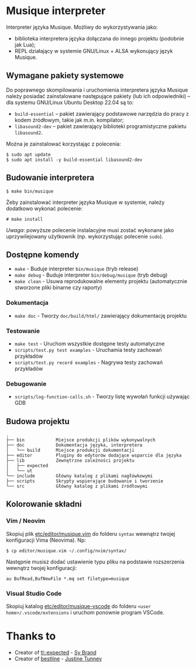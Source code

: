 # Musique interpreter

Interpreter języka Musique. Możliwy do wykorzystywania jako:

- biblioteka interpretera języka dołączana do innego projektu (podobnie jak Lua);
- REPL działający w systemie GNU/Linux + ALSA wykonujący język Musique.

## Wymagane pakiety systemowe

Do poprawnego skompilowania i uruchomienia interpretera języka Musique należy posiadać zainstalowane następujące pakiety (lub ich odpowiedniki) – dla systemu GNU/Linux Ubuntu Desktop 22.04 są to:

- `build-essential` – pakiet zawierający podstawowe narzędzia do pracy z kodem źródłowym, takie jak m.in. kompilator;
- `libasound2-dev` – pakiet zawierający biblioteki programistyczne pakietu `libasound2`.

Można je zainstalować korzystając z polecenia:

```
$ sudo apt update
$ sudo apt install -y build-essential libasound2-dev
```

## Budowanie interpretera

```console
$ make bin/musique
```

Żeby zainstalować interpreter języka Musique w systemie, należy dodatkowo wykonać polecenie:

```
# make install
```

*Uwaga*: powyższe polecenie instalacyjne musi zostać wykonane jako uprzywilejowany użytkownik (np. wykorzystując polecenie `sudo`).

## Dostępne komendy

- `make` - Buduje interpreter `bin/musique` (tryb release)
- `make debug` - Buduje interpreter `bin/debug/musique` (tryb debug)
- `make clean` - Usuwa reprodukowalne elementy projektu (automatycznie stworzone pliki binarne czy raporty)
### Dokumentacja

- `make doc` - Tworzy `doc/build/html/` zawierający dokumentację projektu

### Testowanie

- `make test` - Uruchom wszystkie dostępne testy automatyczne
- `scripts/test.py test examples` - Uruchamia testy zachowań przykładów
- `scripts/test.py record examples` - Nagrywa testy zachowań przykładów

### Debugowanie

- `scripts/log-function-calls.sh` - Tworzy listę wywołań funkcji używając GDB

## Budowa projektu

```
.
├── bin            Miejsce produkcji plików wykonywalnych
├── doc            Dokumentacja języka, interpretera
│   └── build      Miejsce produkcji dokumentacji
├── editor         Pluginy do edytorów dodające wsparcie dla języka
├── lib            Zewnętrzne zależności projektu
│   ├── expected
│   └── ut
└── include        Główny katalog z plikami nagłówkowymi
├── scripts        Skrypty wspierające budowanie i tworzenie
└── src            Główny katalog z plikami źródłowymi
```

## Kolorowanie składni

### Vim / Neovim

Skopiuj plik [etc/editor/musique.vim](etc/editor/musique.vim) do folderu `syntax` wewnątrz twojej konfiguracji Vima (Neovima). Np:

```console
$ cp editor/musique.vim ~/.config/nvim/syntax/
```

Następnie musisz dodać ustawienie typu pliku na podstawie rozszerzenia wewnątrz twojej konfiguracji:

```vim
au BufRead,BufNewFile *.mq set filetype=musique
```

### Visual Studio Code

Skopiuj katalog [etc/editor/musique-vscode](etc/editor/musique-vscode) do folderu `<user home>/.vscode/extensions` i uruchom ponownie program VSCode.

# Thanks to

- Creator of [tl::expected](https://github.com/TartanLlama/expected) - [Sy Brand](https://sybrand.ink/)
- Creator of [bestline](https://github.com/jart/bestline) - [Justine Tunney](https://justinetunney.com/)
